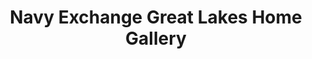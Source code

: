 ---
title: "Navy Exchange Great Lakes Home Gallery"
url: /great-lakes/navy-exchange-great-lakes-home-gallery/
shop: furniture
---